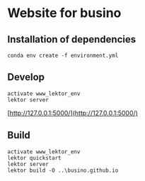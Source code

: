 # Website for busino


## Installation of dependencies

```
conda env create -f environment.yml
```

## Develop

```
activate www_lektor_env
lektor server
```

[http://127.0.0.1:5000/](http://127.0.0.1:5000/)


## Build

```
activate www_lektor_env
lektor quickstart
lektor server
lektor build -O ..\busino.github.io
```




